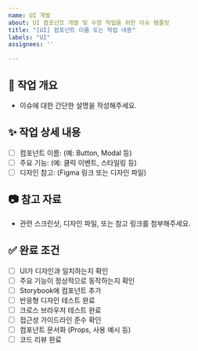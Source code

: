 ```yaml
---
name: UI 개발
about: UI 컴포넌트 개발 및 수정 작업을 위한 이슈 템플릿
title: "[UI] 컴포넌트 이름 또는 작업 내용"
labels: "UI"
assignees: ''

---
```


## 📌 작업 개요
- 이슈에 대한 간단한 설명을 작성해주세요.

## ✨ 작업 상세 내용
- [ ] 컴포넌트 이름: (예: Button, Modal 등)
- [ ] 주요 기능: (예: 클릭 이벤트, 스타일링 등)
- [ ] 디자인 참고: (Figma 링크 또는 디자인 파일)

## 📷 참고 자료
- 관련 스크린샷, 디자인 파일, 또는 참고 링크를 첨부해주세요.

## ✅ 완료 조건
- [ ] UI가 디자인과 일치하는지 확인
- [ ] 주요 기능이 정상적으로 동작하는지 확인
- [ ] Storybook에 컴포넌트 추가
- [ ] 반응형 디자인 테스트 완료
- [ ] 크로스 브라우저 테스트 완료
- [ ] 접근성 가이드라인 준수 확인
- [ ] 컴포넌트 문서화 (Props, 사용 예시 등)
- [ ] 코드 리뷰 완료